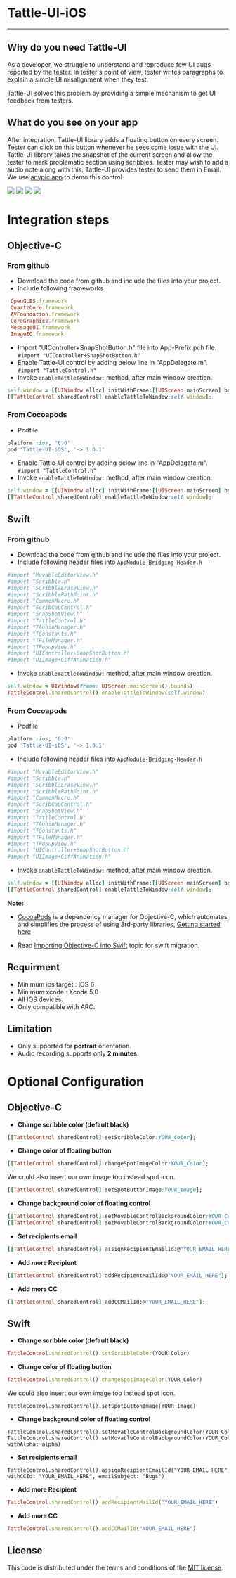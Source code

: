 # Tattle-UI-iOS
-----------------

## Why do you need Tattle-UI

As a developer, we struggle to understand and reproduce few UI
bugs reported by the tester. In tester's point of view, tester
writes paragraphs to explain a simple UI misalignment when they test.

Tattle-UI solves this problem by providing a simple mechanism to get UI feedback
from testers. 

## What do you see on your app

After integration, Tattle-UI library adds a floating button on every screen. 
Tester can click on this button whenever he sees some issue with the UI.
Tattle-UI library takes the snapshot of the current screen and allow the tester
to mark problematic section using scribbles. Tester may wish to add a audio note along with this. 
Tattle-UI provides tester to send them in Email. We use [anypic app](https://github.com/ParsePlatform/Anypic) to demo this control.

[![](https://raw.githubusercontent.com/npctech/Tattle-UI-iOS/master/Screenshot/Thumbnail/ShotImage.png)](https://raw.githubusercontent.com/npctech/Tattle-UI-iOS/master/Screenshot/ShotImage.png)
[![](https://raw.githubusercontent.com/npctech/Tattle-UI-iOS/master/Screenshot/Thumbnail/Scribble.png)](https://raw.githubusercontent.com/npctech/Tattle-UI-iOS/master/Screenshot/Scribble.png)
[![](https://raw.githubusercontent.com/npctech/Tattle-UI-iOS/master/Screenshot/Thumbnail/AudioRecordPlay.png)](https://raw.githubusercontent.com/npctech/Tattle-UI-iOS/master/Screenshot/AudioRecordPlay.png)
[![](https://raw.githubusercontent.com/npctech/Tattle-UI-iOS/master/Screenshot/Thumbnail/ShareViaMail.png)](https://raw.githubusercontent.com/npctech/Tattle-UI-iOS/master/Screenshot/ShareViaMail.png)

# Integration steps

## Objective-C

### From github 
* Download the code from github and include the files into your project. 
* Include following frameworks
```ruby
 OpenGLES.framework
 QuartzCore.framework
 AVFoundation.framework
 CoreGraphics.framework
 MessageUI.framework
 ImageIO.framework  
```
* Import "UIController+SnapShotButton.h" file into App-Prefix.pch file. `#import "UIController+SnapShotButton.h"`
* Enable Tattle-UI control by adding below line in "AppDelegate.m". `#import "TattleControl.h"`
* Invoke `enableTattleToWindow:` method, after main window creation.
```ruby
self.window = [[UIWindow alloc] initWithFrame:[[UIScreen mainScreen] bounds]]; 
[[TattleControl sharedControl] enableTattleToWindow:self.window]; 
```

### From Cocoapods
* Podfile 
```ruby
platform :ios, '6.0'
pod 'Tattle-UI-iOS', '~> 1.0.1'
```
* Enable Tattle-UI control by adding below line in "AppDelegate.m". `#import "TattleControl.h"`
* Invoke `enableTattleToWindow:` method, after main window creation.
```ruby
self.window = [[UIWindow alloc] initWithFrame:[[UIScreen mainScreen] bounds]]; 
[[TattleControl sharedControl] enableTattleToWindow:self.window];
```

## Swift

### From github
* Download the code from github and include the files into your project.
* Include following header files into `AppModule-Bridging-Header.h`
```ruby
#import "MovableEditorView.h"
#import "Scribble.h"
#import "ScribbleEraseView.h"
#import "ScribblePathPoint.h"
#import "CommonMacro.h"
#import "ScribCapControl.h"
#import "SnapShotView.h"
#import "TattleControl.h"
#import "TAudioManager.h"
#import "TConstants.h"
#import "TFileManager.h"
#import "TPopupView.h"
#import "UIController+SnapShotButton.h"
#import "UIImage+GiffAnimation.h"
```
* Invoke `enableTattleToWindow:` method, after main window creation.
```ruby
self.window = UIWindow(frame: UIScreen.mainScreen().bounds)
TattleControl.sharedControl().enableTattleToWindow(self.window)
```

### From Cocoapods
* Podfile 
```ruby
platform :ios, '6.0'
pod 'Tattle-UI-iOS', '~> 1.0.1'
```
* Include following header files into `AppModule-Bridging-Header.h`
```ruby
#import "MovableEditorView.h"
#import "Scribble.h"
#import "ScribbleEraseView.h"
#import "ScribblePathPoint.h"
#import "CommonMacro.h"
#import "ScribCapControl.h"
#import "SnapShotView.h"
#import "TattleControl.h"
#import "TAudioManager.h"
#import "TConstants.h"
#import "TFileManager.h"
#import "TPopupView.h"
#import "UIController+SnapShotButton.h"
#import "UIImage+GiffAnimation.h"
```
* Invoke `enableTattleToWindow:` method, after main window creation.
```ruby
self.window = [[UIWindow alloc] initWithFrame:[[UIScreen mainScreen] bounds]]; 
[[TattleControl sharedControl] enableTattleToWindow:self.window]; 
```

**Note:**
* [CocoaPods](http://cocoapods.org) is a dependency manager for Objective-C, which automates and simplifies the process of using 3rd-party libraries, [Getting started here](http://guides.cocoapods.org/using/getting-started.html)

* Read [Importing Objective-C into Swift](https://developer.apple.com/library/prerelease/ios/documentation/Swift/Conceptual/BuildingCocoaApps/MixandMatch.html#//apple_ref/doc/uid/TP40014216-CH10-XID_75) topic for swift migration.

## Requirment 

* Minimum ios target : iOS 6
* Minimum xcode : Xcode 5.0
* All IOS devices.
* Only compatible with ARC.

## Limitation

- Only supported for **portrait** orientation. 
- Audio recording supports only **2 minutes**.

# Optional Configuration

## Objective-C

* **Change scribble color (default black)**
```ruby
[[TattleControl sharedControl] setScribbleColor:YOUR_Color];
```
* **Change color of floating button**
```ruby
[[TattleControl sharedControl] changeSpotImageColor:YOUR_Color];
```

We could also insert our own image too instead spot icon.
```ruby
[[TattleControl sharedControl] setSpotButtonImage:YOUR_Image];
```
* **Change background color of floating control**
```ruby
[[TattleControl sharedControl] setMovableControlBackgroundColor:YOUR_Color];
[[TattleControl sharedControl] setMovableControlBackgroundColor:YOUR_Color withAlpha:alpha];
```
* **Set recipients email** 
```ruby
[[TattleControl sharedControl] assignRecipientEmailId:@"YOUR_EMAIL_HERE" withCCId:@"YOUR_EMAIL_HERE" emailSubject:@"UI Bug using Tattle UI"];
```
* **Add more Recipient**
```ruby
[[TattleControl sharedControl] addRecipientMailId:@"YOUR_EMAIL_HERE"];
```
* **Add more CC**
```ruby
[[TattleControl sharedControl] addCCMailId:@"YOUR_EMAIL_HERE"];
```

## Swift
* **Change scribble color (default black)**
```ruby
TattleControl.sharedControl().setScribbleColor(YOUR_Color)
```

* **Change color of floating button**
```ruby
TattleControl.sharedControl().changeSpotImageColor(YOUR_Color)
```

We could also insert our own image too instead spot icon.
```
TattleControl.sharedControl().setSpotButtonImage(YOUR_Image)
```

* **Change background color of floating control**
```
TattleControl.sharedControl().setMovableControlBackgroundColor(YOUR_Color)
TattleControl.sharedControl().setMovableControlBackgroundColor(YOUR_Color, withAlpha: alpha)
```

* **Set recipients email** 
```
TattleControl.sharedControl().assignRecipientEmailId("YOUR_EMAIL_HERE", withCCId: "YOUR_EMAIL_HERE", emailSubject: "Bugs")
```

* **Add more Recipient**
```ruby
TattleControl.sharedControl().addRecipientMailId("YOUR_EMAIL_HERE")
```

* **Add more CC**
```ruby
TattleControl.sharedControl().addCCMailId("YOUR_EMAIL_HERE")
```

## License

This code is distributed under the terms and conditions of the [MIT license](LICENSE). 
